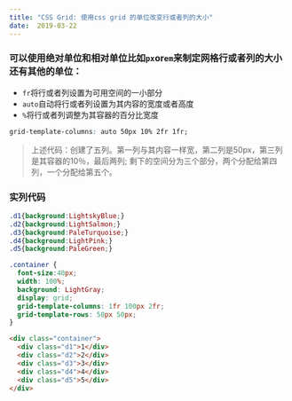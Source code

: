 ```yaml
---
title: "CSS Grid: 使用css grid 的单位改变行或者列的大小"
date:  2019-03-22
---
```

### 可以使用绝对单位和相对单位比如`px`or`em`来制定网格行或者列的大小还有其他的单位：
* `fr`将行或者列设置为可用空间的一小部分
* `auto`自动将行或者列设置为其内容的宽度或者高度
* `%`将行或者列调整为其容器的百分比宽度

```css
grid-template-columns: auto 50px 10% 2fr 1fr;
```
  
> 上述代码：创建了五列。第一列与其内容一样宽，第二列是50px，第三列是其容器的10％，最后两列; 剩下的空间分为三个部分，两个分配给第四列，一个分配给第五个。

### 实列代码

```css
.d1{background:LightskyBlue;}
.d2{background:LightSalmon;}
.d3{background:PaleTurquoise;}
.d4{background:LightPink;}
.d5{background:PaleGreen;}

.container {
  font-size:40px;
  width: 100%;
  background: LightGray;
  display: grid;
  grid-template-columns: 1fr 100px 2fr; 
  grid-template-rows: 50px 50px;
}
```

```html
<div class="container">
  <div class="d1">1</div>
  <div class="d2">2</div>
  <div class="d3">3</div>
  <div class="d4">4</div>
  <div class="d5">5</div>
</div>
```


